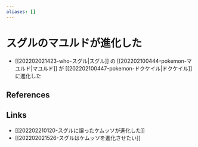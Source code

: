 ```yaml
---
aliases: []
---
```

# スグルのマユルドが進化した

- [[202202021423-who-スグル|スグル]] の [[202202100444-pokemon-マユルド|マユルド]] が [[202202100447-pokemon-ドクケイル|ドクケイル]] に進化した

## References



## Links

- [[202202210120-スグルに譲ったケムッソが進化した]]
- [[202202021526-スグルはケムッソを進化させたい]]
